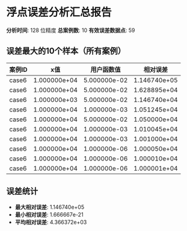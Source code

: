 # 浮点误差分析汇总报告

**分析时间**: 128 位精度
**总案例数**: 10
**有效误差数据点**: 59

## 误差最大的10个样本（所有案例）

| 案例ID | x值 | 用户函数值 | 相对误差 |
|--------|-----|-----------|----------|
| case6 | 1.000000e+04 | 5.000000e-02 | 1.146740e+05 |
| case6 | 1.000000e+04 | 5.000000e-02 | 1.628895e+04 |
| case6 | 1.000000e+03 | 5.000000e-02 | 1.146740e+04 |
| case6 | 1.000000e+04 | 1.000000e-03 | 1.051245e+04 |
| case6 | 1.000000e+04 | 5.000000e-02 | 1.050000e+04 |
| case6 | 1.000000e+04 | 1.000000e-03 | 1.010045e+04 |
| case6 | 1.000000e+04 | 1.000000e-03 | 1.001000e+04 |
| case6 | 1.000000e+04 | 1.000000e-06 | 1.000050e+04 |
| case6 | 1.000000e+04 | 1.000000e-06 | 1.000010e+04 |
| case6 | 1.000000e+04 | 1.000000e-06 | 1.000001e+04 |

## 误差统计

- **最大相对误差**: 1.146740e+05
- **最小相对误差**: 1.666667e-21
- **平均相对误差**: 4.366372e+03
